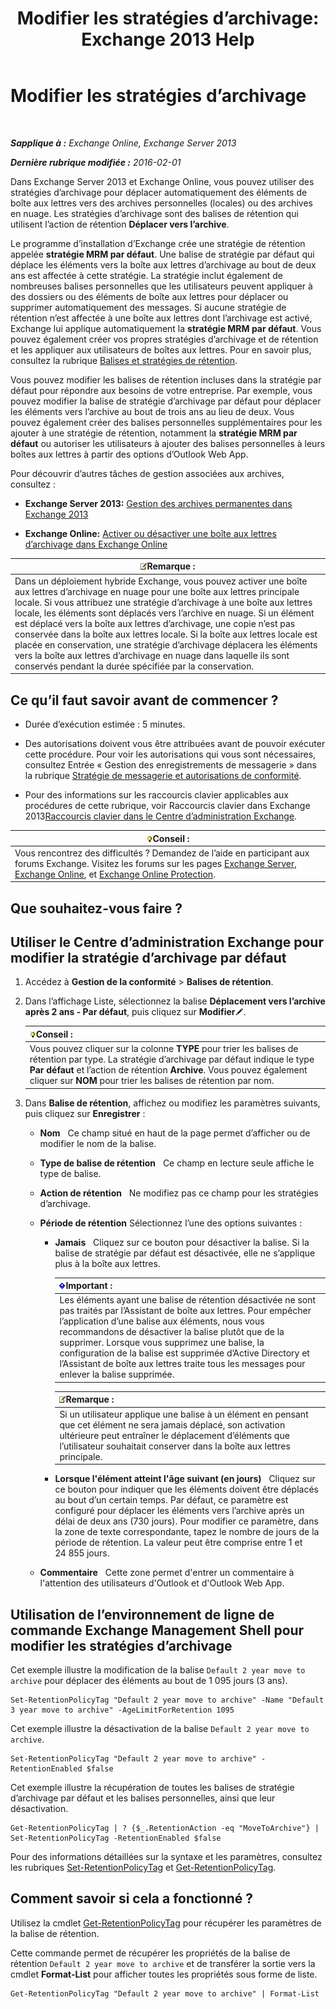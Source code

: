 ﻿---
title: 'Modifier les stratégies d’archivage: Exchange 2013 Help'
TOCTitle: Modifier les stratégies d’archivage
ms:assetid: 1e3002c2-801a-43ea-ae00-52ab34d76b9c
ms:mtpsurl: https://technet.microsoft.com/fr-fr/library/Hh529919(v=EXCHG.150)
ms:contentKeyID: 50477738
ms.date: 04/24/2018
mtps_version: v=EXCHG.150
ms.translationtype: HT
---

# Modifier les stratégies d’archivage

 

_**Sapplique à :** Exchange Online, Exchange Server 2013_

_**Dernière rubrique modifiée :** 2016-02-01_

Dans Exchange Server 2013 et Exchange Online, vous pouvez utiliser des stratégies d’archivage pour déplacer automatiquement des éléments de boîte aux lettres vers des archives personnelles (locales) ou des archives en nuage. Les stratégies d’archivage sont des balises de rétention qui utilisent l’action de rétention **Déplacer vers l’archive**.

Le programme d’installation d’Exchange crée une stratégie de rétention appelée **stratégie MRM par défaut**. Une balise de stratégie par défaut qui déplace les éléments vers la boîte aux lettres d’archivage au bout de deux ans est affectée à cette stratégie. La stratégie inclut également de nombreuses balises personnelles que les utilisateurs peuvent appliquer à des dossiers ou des éléments de boîte aux lettres pour déplacer ou supprimer automatiquement des messages. Si aucune stratégie de rétention n’est affectée à une boîte aux lettres dont l’archivage est activé, Exchange lui applique automatiquement la **stratégie MRM par défaut**. Vous pouvez également créer vos propres stratégies d’archivage et de rétention et les appliquer aux utilisateurs de boîtes aux lettres. Pour en savoir plus, consultez la rubrique [Balises et stratégies de rétention](retention-tags-and-retention-policies-exchange-2013-help.md).

Vous pouvez modifier les balises de rétention incluses dans la stratégie par défaut pour répondre aux besoins de votre entreprise. Par exemple, vous pouvez modifier la balise de stratégie d’archivage par défaut pour déplacer les éléments vers l’archive au bout de trois ans au lieu de deux. Vous pouvez également créer des balises personnelles supplémentaires pour les ajouter à une stratégie de rétention, notamment la **stratégie MRM par défaut** ou autoriser les utilisateurs à ajouter des balises personnelles à leurs boîtes aux lettres à partir des options d’Outlook Web App.

Pour découvrir d’autres tâches de gestion associées aux archives, consultez :

  - **Exchange Server 2013:**  [Gestion des archives permanentes dans Exchange 2013](manage-in-place-archives-in-exchange-2013-exchange-2013-help.md)

  - **Exchange Online:**  [Activer ou désactiver une boîte aux lettres d’archivage dans Exchange Online](https://technet.microsoft.com/fr-fr/library/jj984357\(v=exchg.150\))

<table>
<thead>
<tr class="header">
<th><img src="images/JJ159664.note(EXCHG.150).gif" title="Remarque" alt="Remarque" />Remarque :</th>
</tr>
</thead>
<tbody>
<tr class="odd">
<td>Dans un déploiement hybride Exchange, vous pouvez activer une boîte aux lettres d’archivage en nuage pour une boîte aux lettres principale locale. Si vous attribuez une stratégie d’archivage à une boîte aux lettres locale, les éléments sont déplacés vers l’archive en nuage. Si un élément est déplacé vers la boîte aux lettres d’archivage, une copie n’est pas conservée dans la boîte aux lettres locale. Si la boîte aux lettres locale est placée en conservation, une stratégie d’archivage déplacera les éléments vers la boîte aux lettres d’archivage en nuage dans laquelle ils sont conservés pendant la durée spécifiée par la conservation.</td>
</tr>
</tbody>
</table>


## Ce qu’il faut savoir avant de commencer ?

  - Durée d’exécution estimée : 5 minutes.

  - Des autorisations doivent vous être attribuées avant de pouvoir exécuter cette procédure. Pour voir les autorisations qui vous sont nécessaires, consultez Entrée « Gestion des enregistrements de messagerie » dans la rubrique [Stratégie de messagerie et autorisations de conformité](messaging-policy-and-compliance-permissions-exchange-2013-help.md).

  - Pour des informations sur les raccourcis clavier applicables aux procédures de cette rubrique, voir Raccourcis clavier dans Exchange 2013[Raccourcis clavier dans le Centre d’administration Exchange](keyboard-shortcuts-in-the-exchange-admin-center-exchange-online-protection-help.md).

<table>
<thead>
<tr class="header">
<th><img src="images/Bb125224.tip(EXCHG.150).gif" title="Conseil" alt="Conseil" />Conseil :</th>
</tr>
</thead>
<tbody>
<tr class="odd">
<td>Vous rencontrez des difficultés ? Demandez de l’aide en participant aux forums Exchange. Visitez les forums sur les pages <a href="https://go.microsoft.com/fwlink/p/?linkid=60612">Exchange Server</a>, <a href="https://go.microsoft.com/fwlink/p/?linkid=267542">Exchange Online</a>, et <a href="https://go.microsoft.com/fwlink/p/?linkid=285351">Exchange Online Protection</a>.</td>
</tr>
</tbody>
</table>


## Que souhaitez-vous faire ?

## Utiliser le Centre d’administration Exchange pour modifier la stratégie d’archivage par défaut

1.  Accédez à **Gestion de la conformité** \> **Balises de rétention**.

2.  Dans l’affichage Liste, sélectionnez la balise **Déplacement vers l’archive après 2 ans - Par défaut**, puis cliquez sur **Modifier**![Icône Modifier](images/Bb124582.6f53ccb2-1f13-4c02-bea0-30690e6ea71d(EXCHG.150).gif "Icône Modifier").
    
    <table>
    <thead>
    <tr class="header">
    <th><img src="images/Bb125224.tip(EXCHG.150).gif" title="Conseil" alt="Conseil" />Conseil :</th>
    </tr>
    </thead>
    <tbody>
    <tr class="odd">
    <td>Vous pouvez cliquer sur la colonne <strong>TYPE</strong> pour trier les balises de rétention par type. La stratégie d’archivage par défaut indique le type <strong>Par défaut</strong> et l’action de rétention <strong>Archive</strong>. Vous pouvez également cliquer sur <strong>NOM</strong> pour trier les balises de rétention par nom.</td>
    </tr>
    </tbody>
    </table>


3.  Dans **Balise de rétention**, affichez ou modifiez les paramètres suivants, puis cliquez sur **Enregistrer** :
    
      - **Nom**   Ce champ situé en haut de la page permet d’afficher ou de modifier le nom de la balise.
    
      - **Type de balise de rétention**   Ce champ en lecture seule affiche le type de balise.
    
      - **Action de rétention**   Ne modifiez pas ce champ pour les stratégies d’archivage.
    
      - **Période de rétention** Sélectionnez l’une des options suivantes :
        
          - **Jamais**   Cliquez sur ce bouton pour désactiver la balise. Si la balise de stratégie par défaut est désactivée, elle ne s’applique plus à la boîte aux lettres.
            
            <table>
            <thead>
            <tr class="header">
            <th><img src="images/JJ159813.important(EXCHG.150).gif" title="Important" alt="Important" />Important :</th>
            </tr>
            </thead>
            <tbody>
            <tr class="odd">
            <td>Les éléments ayant une balise de rétention désactivée ne sont pas traités par l’Assistant de boîte aux lettres. Pour empêcher l’application d’une balise aux éléments, nous vous recommandons de désactiver la balise plutôt que de la supprimer. Lorsque vous supprimez une balise, la configuration de la balise est supprimée d’Active Directory et l’Assistant de boîte aux lettres traite tous les messages pour enlever la balise supprimée.</td>
            </tr>
            </tbody>
            </table>
            
            <table>
            <thead>
            <tr class="header">
            <th><img src="images/JJ159664.note(EXCHG.150).gif" title="Remarque" alt="Remarque" />Remarque :</th>
            </tr>
            </thead>
            <tbody>
            <tr class="odd">
            <td>Si un utilisateur applique une balise à un élément en pensant que cet élément ne sera jamais déplacé, son activation ultérieure peut entraîner le déplacement d’éléments que l’utilisateur souhaitait conserver dans la boîte aux lettres principale.</td>
            </tr>
            </tbody>
            </table>
        
          - **Lorsque l'élément atteint l'âge suivant (en jours)**   Cliquez sur ce bouton pour indiquer que les éléments doivent être déplacés au bout d’un certain temps. Par défaut, ce paramètre est configuré pour déplacer les éléments vers l’archive après un délai de deux ans (730 jours). Pour modifier ce paramètre, dans la zone de texte correspondante, tapez le nombre de jours de la période de rétention. La valeur peut être comprise entre 1 et 24 855 jours.
    
      - **Commentaire**   Cette zone permet d'entrer un commentaire à l'attention des utilisateurs d'Outlook et d'Outlook Web App.

## Utilisation de l’environnement de ligne de commande Exchange Management Shell pour modifier les stratégies d’archivage

Cet exemple illustre la modification de la balise `Default 2 year move to archive` pour déplacer des éléments au bout de 1 095 jours (3 ans).

    Set-RetentionPolicyTag "Default 2 year move to archive" -Name "Default 3 year move to archive" -AgeLimitForRetention 1095

Cet exemple illustre la désactivation de la balise `Default 2 year move to archive`.

    Set-RetentionPolicyTag "Default 2 year move to archive" -RetentionEnabled $false

Cet exemple illustre la récupération de toutes les balises de stratégie d’archivage par défaut et les balises personnelles, ainsi que leur désactivation.

    Get-RetentionPolicyTag | ? {$_.RetentionAction -eq "MoveToArchive"} | Set-RetentionPolicyTag -RetentionEnabled $false

Pour des informations détaillées sur la syntaxe et les paramètres, consultez les rubriques [Set-RetentionPolicyTag](https://technet.microsoft.com/fr-fr/library/dd298042\(v=exchg.150\)) et [Get-RetentionPolicyTag](https://technet.microsoft.com/fr-fr/library/dd298009\(v=exchg.150\)).

## Comment savoir si cela a fonctionné ?

Utilisez la cmdlet [Get-RetentionPolicyTag](https://technet.microsoft.com/fr-fr/library/dd298009\(v=exchg.150\)) pour récupérer les paramètres de la balise de rétention.

Cette commande permet de récupérer les propriétés de la balise de rétention `Default 2 year move to archive` et de transférer la sortie vers la cmdlet **Format-List** pour afficher toutes les propriétés sous forme de liste.

    Get-RetentionPolicyTag "Default 2 year move to archive" | Format-List

